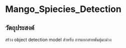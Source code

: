 # Mango_Spiecies_Detection
## วัตถุประสงค์
สร้าง object detection model สำหรับ การแยกสายพันธ์ุมะม่วง

